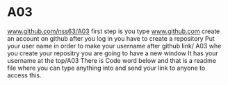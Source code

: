 # A03
www.github.com/nss63/A03
first step is you type www.github.com
create an account on github 
after you log in you have to create a repository 
Put your user name in order to make your username after github link/ A03 
whe you create your repositry you are going to have a new window 
It has your username at the top/A03
There is Code word below and that is a readme file where you can type anything into and send your link to anyone to access this.
